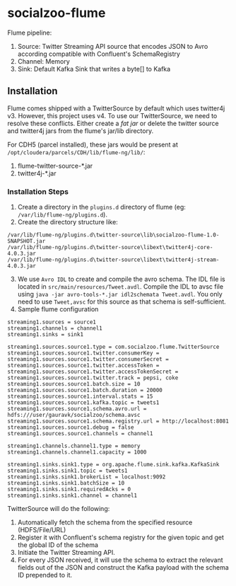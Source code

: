 # socialzoo-flume
Flume pipeline:

1. Source: Twitter Streaming API source that encodes JSON to Avro according compatible with Confluent's SchemaRegistry
2. Channel: Memory
3. Sink: Default Kafka Sink that writes a byte[] to Kafka

## Installation

Flume comes shipped with a TwitterSource by default which uses twitter4j v3. However, this project uses v4. To use our TwitterSource, we need to resolve these conflicts. Either create a _fat jar_ or delete the twitter source and twitter4j jars from the flume's jar/lib directory.

For CDH5 (parcel installed), these jars would be present at `/opt/cloudera/parcels/CDH/lib/flume-ng/lib/`:

1. flume-twitter-source-*.jar
2. twitter4j-*.jar

### Installation Steps

1. Create a directory in the `plugins.d` directory of flume (eg: `/var/lib/flume-ng/plugins.d`).
2. Create the directory structure like:
```
/var/lib/flume-ng/plugins.d\twitter-source\lib\socialzoo-flume-1.0-SNAPSHOT.jar
/var/lib/flume-ng/plugins.d\twitter-source\libext\twitter4j-core-4.0.3.jar
/var/lib/flume-ng/plugins.d\twitter-source\libext\twitter4j-stream-4.0.3.jar
```
3. We use `Avro IDL` to create and compile the avro schema. The IDL file is located in `src/main/resources/Tweet.avdl`.
Compile the IDL to avsc file using `java -jar avro-tools-*.jar idl2schemata Tweet.avdl`.
You only need to use `Tweet,avsc` for this source as that schema is self-sufficient.
4. Sample flume configuration
```
streaming1.sources = source1
streaming1.channels = channel1
streaming1.sinks = sink1

streaming1.sources.source1.type = com.socialzoo.flume.TwitterSource
streaming1.sources.source1.twitter.consumerKey = 
streaming1.sources.source1.twitter.consumerSecret = 
streaming1.sources.source1.twitter.accessToken = 
streaming1.sources.source1.twitter.accessTokenSecret = 
streaming1.sources.source1.twitter.track = pepsi, coke
streaming1.sources.source1.batch.size = 10
streaming1.sources.source1.batch.duration = 20000
streaming1.sources.source1.interval.stats = 15
streaming1.sources.source1.kafka.topic = tweets1
streaming1.sources.source1.schema.avro.url = hdfs:///user/gauravk/socialzoo/schema.avsc
streaming1.sources.source1.schema.registry.url = http://localhost:8081
streaming1.sources.source1.debug = false
streaming1.sources.source1.channels = channel1

streaming1.channels.channel1.type = memory
streaming1.channels.channel1.capacity = 1000

streaming1.sinks.sink1.type = org.apache.flume.sink.kafka.KafkaSink
streaming1.sinks.sink1.topic = tweets1
streaming1.sinks.sink1.brokerList = localhost:9092
streaming1.sinks.sink1.batchSize = 10
streaming1.sinks.sink1.requiredAcks = 0
streaming1.sinks.sink1.channel = channel1
```

TwitterSource will do the following:

1. Automatically fetch the schema from the specified resource (HDFS/File/URL)
2. Register it with Confluent's schema registry for the given topic and get the global ID of the schema
3. Initiate the Twitter Streaming API.
4. For every JSON received, it will use the schema to extract the relevant fields out of the JSON and construct the Kafka payload with the schema ID prepended to it.

